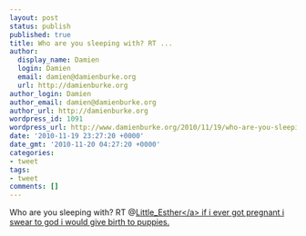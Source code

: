 ```yaml
---
layout: post
status: publish
published: true
title: Who are you sleeping with? RT ...
author:
  display_name: Damien
  login: Damien
  email: damien@damienburke.org
  url: http://damienburke.org
author_login: Damien
author_email: damien@damienburke.org
author_url: http://damienburke.org
wordpress_id: 1091
wordpress_url: http://www.damienburke.org/2010/11/19/who-are-you-sleeping-with-rt/
date: '2010-11-19 23:27:20 +0000'
date_gmt: '2010-11-20 04:27:20 +0000'
categories:
- tweet
tags:
- tweet
comments: []
---
```

<p>Who are you sleeping with? RT @<a href="http:&#47;&#47;twitter.com&#47;Little_Esther" class="aktt_username">Little_Esther<&#47;a> if i ever got pregnant i swear to god i would give birth to puppies.</p>
